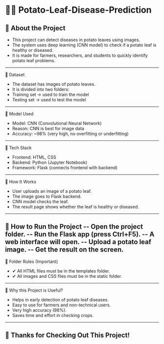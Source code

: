# 🥔🍃 Potato-Leaf-Disease-Prediction
🔹 About the Project
---

- This project can detect diseases in potato leaves using images.
- The system uses deep learning (CNN model) to check if a potato leaf is healthy or diseased.
- It is made for farmers, researchers, and students to quickly identify potato leaf problems.
---

🔹 Dataset
- The dataset has images of potato leaves.
- It is divided into two folders:
- Training set → used to train the model
- Testing set → used to test the model
---

🔹 Model Used
- Model: CNN (Convolutional Neural Network)
- Reason: CNN is best for image data
- Accuracy: ~98% (very high, no overfitting or underfitting)
---

🔹 Tech Stack
- Frontend: HTML, CSS
- Backend: Python (Jupyter Notebook)
- Framework: Flask (connects frontend with backend)
---

🔹 How It Works
- User uploads an image of a potato leaf.
- The image goes to Flask backend.
- CNN model checks the leaf.
- The result page shows whether the leaf is healthy or diseased.
---

🔹 How to Run the Project
-- Open the project folder.
-- Run the Flask app (press Ctrl+F5).
-- A web interface will open.
-- Upload a potato leaf image.
-- Get the result on the screen.
---

🔹 Folder Rules (Important)
- ✔ All HTML files must be in the templates folder.
- ✔ All images and CSS files must be in the static folder.
---

🔹 Why this Project is Useful?
- Helps in early detection of potato leaf diseases.
- Easy to use for farmers and non-technical users.
- Very high accuracy (98%).
- Saves time and effort in checking crops.
---

🙏 Thanks for Checking Out This Project!
---
